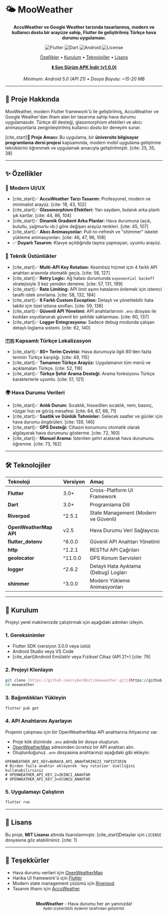 # 🌤️ MooWeather

<div align="center">

**AccuWeather ve Google Weather tarzında tasarlanmış, modern ve kullanıcı dostu bir arayüze sahip, Flutter ile geliştirilmiş Türkçe hava durumu uygulaması.**

</div>

<p align="center">
  <img src="https://img.shields.io/badge/Flutter-3.0+-02569B?style=for-the-badge&logo=flutter" alt="Flutter">
  <img src="https://img.shields.io/badge/Dart-3.0+-0175C2?style=for-the-badge&logo=dart" alt="Dart">
  <img src="https://img.shields.io/badge/Platform-Android-3DDC84?style=for-the-badge&logo=android" alt="Android">
  <img src="https://img.shields.io/badge/License-MIT-green?style=for-the-badge" alt="License">
</p>

<p align="center">
  <a href="#-özellikler">Özellikler</a> •
  <a href="#-kurulum">Kurulum</a> •
  <a href="#-teknolojiler">Teknolojiler</a> •
  <a href="#-lisans">Lisans</a>
</p>

<div align="center">

[**⬇️ Son Sürüm APK İndir (v1.0.0)**](https://github.com/cyberQbit/mooweather/releases/latest/download/app-release.apk)

*Minimum: Android 5.0 (API 21) • Dosya Boyutu: ~15-20 MB*

</div>

---

## 📱 Proje Hakkında

MooWeather, modern Flutter framework'ü ile geliştirilmiş, AccuWeather ve Google Weather'dan ilham alan bir tasarıma sahip hava durumu uygulamasıdır. Türkçe dil desteği, glassmorphism efektleri ve akıcı animasyonlarla zenginleştirilmiş kullanıcı dostu bir deneyim sunar.

[cite_start]**🎯 Proje Amacı:** Bu uygulama, bir **üniversite bilgisayar programlama dersi projesi** kapsamında, modern mobil uygulama geliştirme tekniklerini öğrenmek ve uygulamak amacıyla geliştirilmiştir. [cite: 25, 35, 38]

---

## ✨ Özellikler

### 🎨 Modern UI/UX
- [cite_start]✅ **AccuWeather Tarzı Tasarım:** Profesyonel, modern ve minimalist arayüz. [cite: 18, 43, 102]
- [cite_start]✅ **Glassmorphism Efektleri:** Yarı saydam, bulanık arka planlı şık kartlar. [cite: 44, 86, 104]
- [cite_start]✅ **Dinamik Gradient Arka Planlar:** Hava durumuna (açık, bulutlu, yağmurlu vb.) göre değişen arayüz renkleri. [cite: 45, 107]
- [cite_start]✅ **Akıcı Animasyonlar:** Pull-to-refresh ve "shimmer" iskelet yükleme animasyonları. [cite: 46, 47, 96, 108]
- ✅ **Duyarlı Tasarım:** Klavye açıldığında taşma yapmayan, uyumlu arayüz.

### 🔧 Teknik Üstünlükler
- [cite_start]✅ **Multi-API Key Rotation:** Kesintisiz hizmet için 4 farklı API anahtarı arasında otomatik geçiş. [cite: 56, 127]
- [cite_start]✅ **Retry Logic:** Ağ hatası durumunda `exponential backoff` stratejisiyle 3 kez yeniden deneme. [cite: 57, 131, 199]
- [cite_start]✅ **Rate Limiting:** API limit aşımı hatalarını önlemek için istemci taraflı istek sınırlama. [cite: 58, 132, 184]
- [cite_start]✅ **8 Farklı Custom Exception:** Detaylı ve yönetilebilir hata takibi için özel istisna sınıfları. [cite: 59, 136]
- [cite_start]✅ **Güvenli API Yönetimi:** API anahtarlarının `.env` dosyası ile koddan soyutlanarak güvenli bir şekilde saklanması. [cite: 60, 137]
- [cite_start]✅ **Logger Entegrasyonu:** Sadece debug modunda çalışan detaylı loglama sistemi. [cite: 62, 140]

### 🇹🇷 Kapsamlı Türkçe Lokalizasyon
- [cite_start]✅ **80+ Terim Çevirisi:** Hava durumuyla ilgili 80'den fazla terimin Türkçe karşılığı. [cite: 49, 115]
- [cite_start]✅ **Tamamen Türkçe Arayüz:** Uygulamanın tüm menü ve açıklamaları Türkçe. [cite: 52, 118]
- [cite_start]✅ **Türkçe Şehir Arama Desteği:** Arama fonksiyonu Türkçe karakterlerle uyumlu. [cite: 51, 121]

### 🌍 Hava Durumu Verileri
- [cite_start]✅ **Anlık Durum:** Sıcaklık, hissedilen sıcaklık, nem, basınç, rüzgar hızı ve görüş mesafesi. [cite: 64, 67, 68, 71]
- [cite_start]✅ **Saatlik ve Günlük Tahminler:** Gelecek saatler ve günler için hava durumu öngörüleri. [cite: 139, 146]
- [cite_start]✅ **GPS Desteği:** Cihazın konumunu otomatik olarak algılayarak hava durumunu gösterme. [cite: 72, 160]
- [cite_start]✅ **Manuel Arama:** İstenilen şehri aratarak hava durumunu öğrenme. [cite: 73, 162]

---

## 🛠️ Teknolojiler

| Teknoloji | Versiyon | Amaç |
|:--- |:--- |:--- |
| **Flutter** | 3.0+ | Cross-Platform UI Framework |
| **Dart** | 3.0+ | Programlama Dili |
| **Riverpod** | ^2.5.1 | State Management (Modern ve Güvenli) |
| **OpenWeatherMap API**| v2.5 | Hava Durumu Veri Sağlayıcısı |
| **flutter_dotenv** | ^6.0.0 | Güvenli API Anahtarı Yönetimi |
| **http** | ^1.2.1 | RESTful API Çağrıları |
| **geolocator** | ^11.0.0 | GPS Konum Servisleri |
| **logger** | ^2.6.2 | Detaylı Hata Ayıklama (Debug) Logları |
| **shimmer** | ^3.0.0 | Modern Yükleme Animasyonları |

---

## 🚀 Kurulum

Projeyi yerel makinenizde çalıştırmak için aşağıdaki adımları izleyin.

### 1. Gereksinimler
- Flutter SDK (versiyon 3.0.0 veya üstü)
- Android Studio veya VS Code
- [cite_start]Android Emülatör veya Fiziksel Cihaz (API 21+) [cite: 79]

### 2. Projeyi Klonlayın
```bash
git clone [https://github.com/cyberQbit/mooweather.git](https://github.com/cyberQbit/mooweather.git)
cd mooweather
```

### 3. Bağımlılıkları Yükleyin
```bash
flutter pub get
```

### 4. API Anahtarını Ayarlayın
Projenin çalışması için bir OpenWeatherMap API anahtarına ihtiyacınız var.

- Proje kök dizininde `.env` adında bir dosya oluşturun.
- [OpenWeatherMap](https://openweathermap.org/api) adresinden ücretsiz bir API anahtarı alın.
- Oluşturduğunuz `.env` dosyasına anahtarınızı aşağıdaki gibi ekleyin:

```env
OPENWEATHER_API_KEY=BURAYA_API_ANAHTARINIZI_YAPISTIRIN
# Birden fazla anahtar ekleyerek 'key rotation' özelliğini kullanabilirsiniz
# OPENWEATHER_API_KEY_2=IKINCI_ANAHTAR
# OPENWEATHER_API_KEY_3=UCUNCU_ANAHTAR
```

### 5. Uygulamayı Çalıştırın
```bash
flutter run
```

---

## 📄 Lisans

Bu proje, **MIT Lisansı** altında lisanslanmıştır. [cite_start]Detaylar için `LICENSE` dosyasına göz atabilirsiniz. [cite: 1]

---

## 🙏 Teşekkürler
- Hava durumu verileri için [OpenWeatherMap](https://openweathermap.org/)
- Harika UI framework'ü için [Flutter](https://flutter.dev/)
- Modern state management çözümü için [Riverpod](https://riverpod.dev/)
- Tasarım ilhamı için [AccuWeather](https://www.accuweather.com/)

<div align="center">
  <br>
  <strong>MooWeather</strong> - Hava durumu her an yanınızda!
  <br>
  <small>Aydın (cyberQbit) Aydemir tarafından geliştirildi.</small>
</div>
